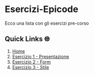# Esercizi-Epicode
Ecco una lista con gli esercizi pre-corso

## Quick Links 🌐
01. [Home](https://infamousmick.github.io/Esercizi-Epicode/)
02. [Esercizio 1 - Presentazione](https://infamousmick.github.io/Esercizi-Epicode/esercizio1/index.html)
03. [Esercizio 2 - Form](https://infamousmick.github.io/Esercizi-Epicode/esercizio2/index.html)
04. [Esercizio 3 - Stile](https://infamousmick.github.io/Esercizi-Epicode/esercizio3/index.html)
